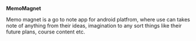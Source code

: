 **MemoMagnet**

Memo magnet is a go to note app for android platfrom, where use can takes note of anything from their ideas, imagination to any sort things like their future plans, course content etc.
